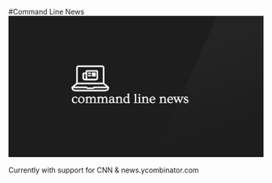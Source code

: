 #Command Line News
![Alt text](./logo.png 'CLNews logo')

Currently with support for CNN & news.ycombinator.com
